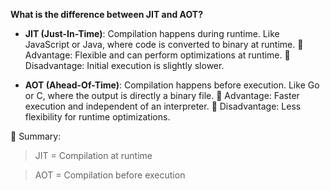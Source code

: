 **What is the difference between JIT and AOT?**

*   **JIT (Just-In-Time)**: Compilation happens during runtime. Like JavaScript or Java, where code is converted to binary at runtime.
    🔹 Advantage: Flexible and can perform optimizations at runtime.
    🔹 Disadvantage: Initial execution is slightly slower.

*   **AOT (Ahead-Of-Time)**: Compilation happens before execution. Like Go or C, where the output is directly a binary file.
    🔹 Advantage: Faster execution and independent of an interpreter.
    🔹 Disadvantage: Less flexibility for runtime optimizations.

🧠 Summary:

> JIT = Compilation at runtime

> AOT = Compilation before execution
